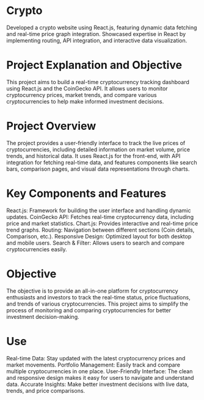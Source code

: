 # Crypto
Developed a crypto website using React.js, featuring dynamic data fetching and real-time price graph integration. Showcased expertise in React by implementing routing, API integration, and interactive data visualization.

# Project Explanation and Objective
This project aims to build a real-time cryptocurrency tracking dashboard using React.js and the CoinGecko API. It allows users to monitor cryptocurrency prices, market trends, and compare various cryptocurrencies to help make informed investment decisions.

# Project Overview
The project provides a user-friendly interface to track the live prices of cryptocurrencies, including detailed information on market volume, price trends, and historical data. It uses React.js for the front-end, with API integration for fetching real-time data, and features components like search bars, comparison pages, and visual data representations through charts.

# Key Components and Features
React.js: Framework for building the user interface and handling dynamic updates.
CoinGecko API: Fetches real-time cryptocurrency data, including price and market statistics.
Chart.js: Provides interactive and real-time price trend graphs.
Routing: Navigation between different sections (Coin details, Comparison, etc.).
Responsive Design: Optimized layout for both desktop and mobile users.
Search & Filter: Allows users to search and compare cryptocurrencies easily.

# Objective
The objective is to provide an all-in-one platform for cryptocurrency enthusiasts and investors to track the real-time status, price fluctuations, and trends of various cryptocurrencies. This project aims to simplify the process of monitoring and comparing cryptocurrencies for better investment decision-making.

# Use
Real-time Data: Stay updated with the latest cryptocurrency prices and market movements.
Portfolio Management: Easily track and compare multiple cryptocurrencies in one place.
User-Friendly Interface: The clean and responsive design makes it easy for users to navigate and understand data.
Accurate Insights: Make better investment decisions with live data, trends, and price comparisons.
